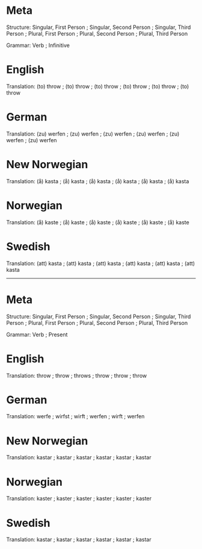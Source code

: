 Meta
====

Structure: Singular, First Person ; Singular, Second Person ; Singular, Third Person ;
           Plural, First Person   ; Plural, Second Person   ; Plural, Third Person

Grammar:   Verb ; Infinitive



English
========

Translation: (to) throw ; (to) throw ; (to) throw ;
             (to) throw ; (to) throw ; (to) throw



German
======

Translation: (zu) werfen ; (zu) werfen ; (zu) werfen ;
             (zu) werfen ; (zu) werfen ; (zu) werfen



New Norwegian
=============

Translation: (å) kasta ; (å) kasta ; (å) kasta ;
             (å) kasta ; (å) kasta ; (å) kasta



Norwegian
=========

Translation: (å) kaste ; (å) kaste ; (å) kaste ;
             (å) kaste ; (å) kaste ; (å) kaste



Swedish
=======

Translation: (att) kasta ; (att) kasta ; (att) kasta ;
             (att) kasta ; (att) kasta ; (att) kasta



--------------------------------------------------------------------------------

Meta
====

Structure: Singular, First Person ; Singular, Second Person ; Singular, Third Person ;
           Plural, First Person   ; Plural, Second Person   ; Plural, Third Person

Grammar:   Verb ; Present



English
========

Translation: throw ; throw ; throws ;
             throw ; throw ; throw



German
======

Translation: werfe  ; wirfst ; wirft  ;
             werfen ; wirft  ; werfen



New Norwegian
=============

Translation: kastar ; kastar ; kastar ;
             kastar ; kastar ; kastar



Norwegian
=========

Translation: kaster ; kaster ; kaster ;
             kaster ; kaster ; kaster



Swedish
=======

Translation: kastar ; kastar ; kastar ;
             kastar ; kastar ; kastar
